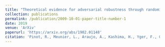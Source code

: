 ```yaml
---
title: "Theoretical evidence for adversarial robustness through randomization: the case of the Exponential family"
collection: publications
permalink: /publication/2009-10-01-paper-title-number-1
date: 2019
venue: 'ArXiv'
paperurl: 'https://arxiv.org/abs/1902.01148'
citation: 'Pinot, R., Meunier, L., Araujo, A., Kashima, H., Yger, F., Gouy-Pailler, C., & Atif, J. (2019). Theoretical evidence for adversarial robustness through randomization: the case of the Exponential family. arXiv preprint arXiv:1902.01148.'
---
```

